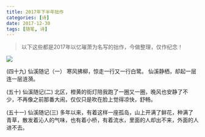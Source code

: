 ```yaml
---
title: 2017年下半年拙作
categories: [诗]
date: 2017-12-30 
tags: [随笔, 诗]
---
```

>以下这些都是2017年以忆璀萧为名写的拙作，今做整理，仅作纪念！

<!--more-->

![](https://user-gold-cdn.xitu.io/2018/8/20/165578a0f6af8621?w=3968&h=2976&f=jpeg&s=1985211)

(四十九)
仙溪随记（一）
寒风拂柳，惊走一行又一行白鹭。
仙溪静栖，却起一层连一层涟漪。

(五十)
仙溪随记(二)
北区，橙黄的街灯陪我跑了一圈又一圈，晚风也安静了不少，不再像之前那番大闹，仅仅只是吹在脸上觉得凉快，舒畅。

(五十一)
仙溪随记(三)
多年以来，有着这样一座孤岛，山上开满了鲜花，种满了青草，散发着沁人的气味，也有着小桥，有着流水，里面的人却出不来，外面的人进不去。
